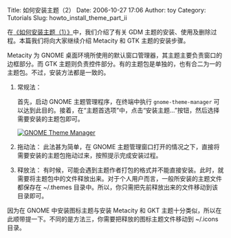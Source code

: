 Title: 如何安装主题（2）
Date: 2006-10-27 17:06
Author: toy
Category: Tutorials
Slug: howto_install_theme_part_ii

在[《如何安装主题（1）》](http://linuxtoy.org/archives/howto_install_theme_part_i.html)中，我们介绍了有关
GDM 主题的安装、使用及删除过程。本篇我们将向大家继续介绍 Metacity 和 GTK
主题的安装步骤。

Metacity 为 GNOME
桌面环境所使用的默认窗口管理器，其主题主要负责窗口的边框部分。而 GTK
主题则负责控件部分。有的主题包是单独的，也有合二为一的主题包。不过，安装方法都是一致的。

1.  常规法：

    首先，启动 GNOME 主题管理程序，在终端中执行 `gnome-theme-manager`
    可以达到此目的。接着，在“主题首选项”中，点击“安装主题...”按钮，然后选择需要安装的主题包即可。

    [![GNOME Theme
    Manager](http://i.linuxtoy.org/i/2006/10/gnome_theme_manager_s.png)](http://i.linuxtoy.org/i/2006/10/gnome_theme_manager.png)

2.  拖动法：
    此法甚为简单，在 GNOME
    主题管理窗口打开的情况之下，直接将需要安装的主题包拖动过来，按照提示完成安装过程。
3.  释放法：
    有时候，可能会遇到主题作者打包的格式并不能直接安装。此时，就需要将主题包中的文件释放出来。对于个人用户而言，一般所安装的主题文件都保存在
    ~/.themes
    目录中。所以，你只需把先前释放出来的文件移动到该目录即可。

因为在 GNOME 中安装图标主题与安装 Metacity 和 GKT
主题十分类似，所以在此顺带提一下。不同的是方法三，你需要把释放的图标主题文件移动到
~/.icons 目录。
